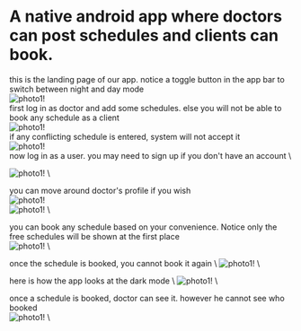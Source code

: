 # A native android app where doctors can post schedules and clients can book.
this is the landing page of our app. notice a toggle button in the app bar to switch between night and day mode \
![photo1!](ss/1.png) \
first log in as doctor and add some schedules. else you will not be able to book any schedule as a client \
![photo1!](ss/2.png) \
if any conflicting schedule is entered, system will not accept it \
![photo1!](ss/3.png) \
now log in as a user. you may need to sign up if you don't have an account \ 

![photo1!](ss/4.png) \

you can move around doctor's profile if you wish \
![photo1!](ss/6.png) \
![photo1!](ss/7.png) \

you can book any schedule based on your convenience. Notice only the free schedules will be shown at the first place\
![photo1!](ss/8.png) \

once the schedule is booked, you cannot book it again \ 
![photo1!](ss/9.png) \

here is how the app looks at the dark mode \ 
![photo1!](ss/10.png) \

once a schedule is booked, doctor can see it. however he cannot see who booked\
![photo1!](ss/11.png) \
